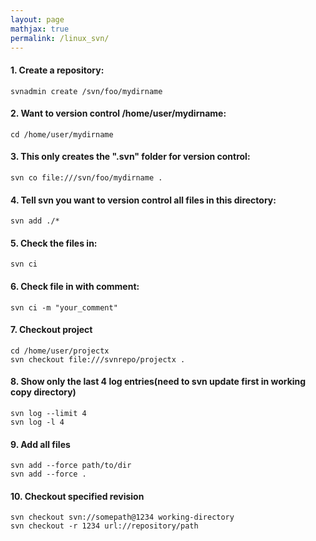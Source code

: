 ```yaml
---
layout: page
mathjax: true
permalink: /linux_svn/
---
```


#### 1. Create a repository:
```shell
svnadmin create /svn/foo/mydirname
```
#### 2. Want to version control /home/user/mydirname:
```shell
cd /home/user/mydirname
```
#### 3. This only creates the ".svn" folder for version control:
```shell
svn co file:///svn/foo/mydirname .
```
#### 4. Tell svn you want to version control all files in this directory:
```shell
svn add ./*
```
#### 5. Check the files in:
```shell
svn ci
```
#### 6. Check file in with comment:
```shell
svn ci -m "your_comment"
```
#### 7. Checkout project
```shell
cd /home/user/projectx
svn checkout file:///svnrepo/projectx .
```
#### 8. Show only the last 4 log entries(need to svn update first in working copy directory)
```shell
svn log --limit 4
svn log -l 4
```
#### 9. Add all files
```shell
svn add --force path/to/dir
svn add --force .
```
#### 10. Checkout specified revision
```shell
svn checkout svn://somepath@1234 working-directory
svn checkout -r 1234 url://repository/path
```
